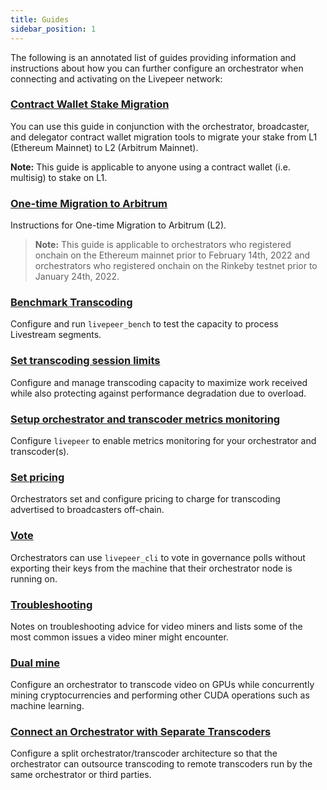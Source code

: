 ```yaml
---
title: Guides
sidebar_position: 1
---
```


The following is an annotated list of guides providing information and instructions about how you can further configure an orchestrator when connecting and activating on the Livepeer network:

### [Contract Wallet Stake Migration](/video-miners/guides/contract-wallet-migration)

You can use this guide in conjunction with the orchestrator, broadcaster, and delegator contract wallet migration tools to migrate your stake from L1 (Ethereum Mainnet) to L2 (Arbitrum Mainnet).

**Note:** This guide is applicable to anyone using a contract wallet (i.e. multisig) to stake on L1. 

### [One-time Migration to Arbitrum](/video-miners/guides/l2-migration)

Instructions for One-time Migration to Arbitrum (L2).

> **Note:** This guide is applicable to orchestrators who registered onchain on the Ethereum mainnet prior to February 14th, 2022 and orchestrators who registered onchain on the Rinkeby testnet prior to January 24th, 2022. 

### [Benchmark Transcoding](/video-miners/guides/benchmarking)

Configure and run `livepeer_bench` to test the capacity to process Livestream segments.

### [Set transcoding session limits](/video-miners/guides/session-limits)

Configure and manage transcoding capacity to maximize work received while also protecting against performance degradation due to overload.

### [Setup orchestrator and transcoder metrics monitoring](/video-miners/guides/metrics-monitoring)

Configure `livepeer` to enable metrics monitoring for your orchestrator and transcoder(s).

### [Set pricing](/video-miners/how-to-guides/pricing) 

Orchestrators set and configure pricing to charge for transcoding advertised to broadcasters off-chain.

### [Vote](/video-miners/how-to-guides/vote)

Orchestrators can use `livepeer_cli` to vote in governance polls without exporting their keys from the machine that their orchestrator node is running on.

### [Troubleshooting](/video-miners/how-to-guides/troubleshooting)

Notes on troubleshooting advice for video miners and lists some of the most common issues a video miner might encounter.

### [Dual mine](/video-miners/how-to-guides/dual-mining)

Configure an orchestrator to transcode video on GPUs while concurrently mining cryptocurrencies and performing other CUDA operations such as machine learning.

### [Connect an Orchestrator with Separate Transcoders](/video-miners/guides/o-t-split) 

Configure a split orchestrator/transcoder architecture so that the orchestrator can outsource transcoding to remote transcoders run by the same orchestrator or third parties. 
